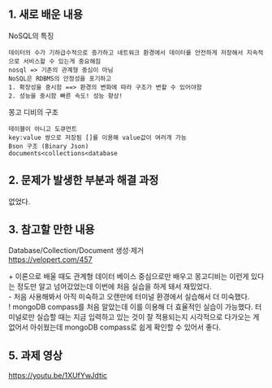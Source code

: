 ## 1. 새로 배운 내용

NoSQL의 특징
~~~  
데이터의 수가 기하급수적으로 증가하고 네트워크 환경에서 데이터를 안전하게 저장해서 지속적으로 서비스할 수 있는게 중요해짐  
nosql => 기존의 관계형 중심이 아님   
NoSQL은 RDBMS의 안정성을 포기하고  
1. 확장성을 중시함 ==> 환경의 변화에 따라 구조가 변할 수 있어야함  
2. 성능을 중시함 빠른 속도! 성능 향상!  
~~~

몽고 디비의 구조
~~~ 
테이블이 아니고 도큐먼트  
key:value 쌍으로 저장됨 []를 이용해 value값이 여러개 가능  
Bson 구조 (Binary Json)  
documents<collections<database  
~~~   

## 2. 문제가 발생한 부분과 해결 과정
없었다.

## 3. 참고할 만한 내용
Database/Collection/Document 생성·제거      
https://velopert.com/457  


\+ 이론으로 배울 때도 관계형 데이터 베이스 중심으로만 배우고 몽고디비는 이런게 있다는 정도만 알고 넘어갔었는데 이번에 처음 실습을 하게 돼서 재밌었다.  
\- 처음 사용해봐서 아직 미숙하고 오랜만에 터미널 환경에서 실습해서 더 미숙했다.  
\! mongoDB compass를 처음 알았는데 이를 이용해 더 효율적인 실습이 가능했다. 터미널로만 실습할 때는 지금 입력하고 있는 것이 잘 적용되는지 시각적으로 다가오는 게 없어서 아쉬웠는데 mongoDB compass로 쉽게 확인할 수 있어서 좋다.  

## 5. 과제 영상
https://youtu.be/1XUfYwJdtic
